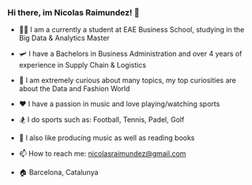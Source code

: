 ### Hi there, im Nicolas Raimundez! 👋

- 🧑‍💻 I am a currently a student at EAE Business School, studying in the Big Data & Analytics Master

- 🛩️ I have a Bachelors in Business Administration and over 4 years of experience in Supply Chain & Logistics

- 🤖 I am extremely curious about many topics, my top curiosities are about the Data and Fashion World

- ❤️ I have a passion in music and love playing/watching sports

- 🏂 I do sports such as: Football, Tennis, Padel, Golf

- 🌱 I also like producing music as well as reading books

- 📫 How to reach me: nicolasraimundez@gmail.com

- 🏠 Barcelona, Catalunya

<!--
**NicolasRaimundez/NicolasRaimundez** is a ✨ _special_ ✨ repository because its `README.md` (this file) appears on your GitHub profile.

Here are some ideas to get you started:

- 🔭 I’m currently working on ...
- 🌱 I’m currently learning ...
- 👯 I’m looking to collaborate on ...
- 🤔 I’m looking for help with ...
- 💬 Ask me about ...
- 📫 How to reach me: ...
- 😄 Pronouns: ...
- ⚡ Fun fact: ...
-->

